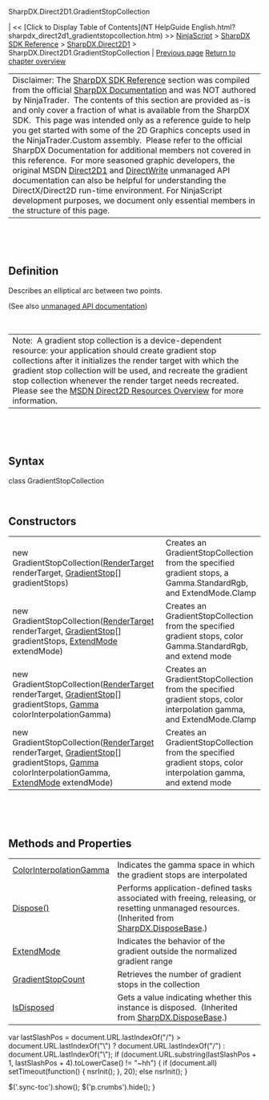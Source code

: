 ﻿










 


SharpDX.Direct2D1.GradientStopCollection







| &lt;&lt; [Click to Display Table of Contents](NT HelpGuide English.html?sharpdx_direct2d1_gradientstopcollection.htm) &gt;&gt;
 [NinjaScript](ninjascript.htm) &gt; [SharpDX SDK Reference](sharpdx_sdk_reference.htm) &gt; [SharpDX.Direct2D1](sharpdx_direct2d1.htm) &gt;
SharpDX.Direct2D1.GradientStopCollection | [Previous page](sharpdx_direct2d1_gradientstop.htm)
[Return to chapter overview](sharpdx_direct2d1.htm)












|  |
| --- |
| Disclaimer: The [SharpDX SDK Reference](sharpdx_sdk_reference.htm) section was compiled from the official [SharpDX Documentation](http://sharpdx.org/) and was NOT authored by NinjaTrader.  The contents of this section are provided as-is and only cover a fraction of what is available from the SharpDX SDK.  This page was intended only as a reference guide to help you get started with some of the 2D Graphics concepts used in the NinjaTrader.Custom assembly.  Please refer to the official SharpDX Documentation for additional members not covered in this reference.  For more seasoned graphic developers, the original MSDN [Direct2D1](https://msdn.microsoft.com/en-us/library/windows/desktop/dd370990.aspx) and [DirectWrite](https://msdn.microsoft.com/en-us/library/windows/desktop/dd368038.aspx) unmanaged API documentation can also be helpful for understanding the DirectX/Direct2D run-time environment. For NinjaScript development purposes, we document only essential members in the structure of this page. |



 


 


Definition
----------


Describes an elliptical arc between two points.


(See also [unmanaged API documentation](http://msdn.microsoft.com/en-us/library/dd368065.aspx))


 




|  |
| --- |
| Note:  A gradient stop collection is a device-dependent resource: your application should create gradient stop collections after it initializes the render target with which the gradient stop collection will be used, and recreate the gradient stop collection whenever the render target needs recreated. Please see the [MSDN Direct2D Resources Overview](https://msdn.microsoft.com/en-us/library/dd756757(v=vs.85).aspx) for more information. |



 


 


Syntax
------


class GradientStopCollection


 


Constructors
------------




|  |  |
| --- | --- |
| new GradientStopCollection([RenderTarget](sharpdx_direct2d1_rendertarget.htm) renderTarget, [GradientStop](sharpdx_direct2d1_gradientstop.htm)[] gradientStops) | Creates an GradientStopCollection from the specified gradient stops, a Gamma.StandardRgb, and ExtendMode.Clamp |
| new GradientStopCollection([RenderTarget](sharpdx_direct2d1_rendertarget.htm) renderTarget, [GradientStop](sharpdx_direct2d1_gradientstop.htm)[] gradientStops, [ExtendMode](sharpdx_direct2d1_gradientstopcollection_extendmode.htm) extendMode) | Creates an GradientStopCollection from the specified gradient stops, color Gamma.StandardRgb, and extend mode |
| new GradientStopCollection([RenderTarget](sharpdx_direct2d1_rendertarget.htm) renderTarget, [GradientStop](sharpdx_direct2d1_gradientstop.htm)[] gradientStops, [Gamma](sharpdx_direct2d1_gradientstopcollection_colorinterpolationgamma.htm) colorInterpolationGamma) | Creates an GradientStopCollection from the specified gradient stops, color interpolation gamma, and ExtendMode.Clamp |
| new GradientStopCollection([RenderTarget](sharpdx_direct2d1_rendertarget.htm) renderTarget, [GradientStop](sharpdx_direct2d1_gradientstop.htm)[] gradientStops, [Gamma](sharpdx_direct2d1_gradientstopcollection_colorinterpolationgamma.htm) colorInterpolationGamma, [ExtendMode](sharpdx_direct2d1_gradientstopcollection_extendmode.htm) extendMode) | Creates an GradientStopCollection from the specified gradient stops, color interpolation gamma, and extend mode |



   

 


Methods and Properties
----------------------




|  |  |
| --- | --- |
| [ColorInterpolationGamma](sharpdx_direct2d1_gradientstopcollection_colorinterpolationgamma.htm) | Indicates the gamma space in which the gradient stops are interpolated |
| [Dispose()](sharpdx_disposebase_dispose.htm) | Performs application-defined tasks associated with freeing, releasing, or resetting unmanaged resources. (Inherited from [SharpDX.DisposeBase](sharpdx_disposebase.htm).) |
| [ExtendMode](sharpdx_direct2d1_gradientstopcollection_extendmode.htm) | Indicates the behavior of the gradient outside the normalized gradient range |
| [GradientStopCount](sharpdx_direct2d1_gradientstopcollection_gradientstopcount.htm) | Retrieves the number of gradient stops in the collection |
| [IsDisposed](sharpdx_disposebase_isdisposed.htm) | Gets a value indicating whether this instance is disposed.  (Inherited from [SharpDX.DisposeBase](sharpdx_disposebase.htm).) |






 
 var lastSlashPos = document.URL.lastIndexOf("/") &gt; document.URL.lastIndexOf("\\") ? document.URL.lastIndexOf("/") : document.URL.lastIndexOf("\\");
 if (document.URL.substring(lastSlashPos + 1, lastSlashPos + 4).toLowerCase() != "~hh") {
 if (document.all) setTimeout(function() {
 nsrInit();
 }, 20);
 else nsrInit();
 }
 
 
 $('.sync-toc').show();
 $('p.crumbs').hide();
 }
 
 
 



